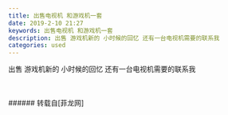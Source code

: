 ```yaml
---
title: 出售电视机 和游戏机一套
date: 2019-2-10 21:27
keywords: 出售电视机 和游戏机一套
description: 出售 游戏机新的 小时候的回忆 还有一台电视机需要的联系我
categories: used
---
```

<td class="t_f" id="postmessage_2962764">

出售 游戏机新的 小时候的回忆 还有一台电视机需要的联系我<br/>
<img alt="" border="0" class="zoom" data-cf-modified-368f7c9115e5cc7941956698-="" file="http://www.flw.ph/data/appbyme/upload/image/201902/10/v2zx6PNo6dkH.jpg" id="aimg_zn0cy" lazyloadthumb="1" onclick="" onmouseover="" src="http://www.flw.ph/data/appbyme/upload/image/201902/10/v2zx6PNo6dkH.jpg"/><br/>
<br/>
<img alt="" border="0" class="zoom" data-cf-modified-368f7c9115e5cc7941956698-="" file="http://www.flw.ph/data/appbyme/upload/image/201902/10/qu5UGgqFzgSf.jpg" id="aimg_dKGR8" lazyloadthumb="1" onclick="" onmouseover="" src="http://www.flw.ph/data/appbyme/upload/image/201902/10/qu5UGgqFzgSf.jpg"/><br/>
<br/>
</td>
###### 转载自[菲龙网]